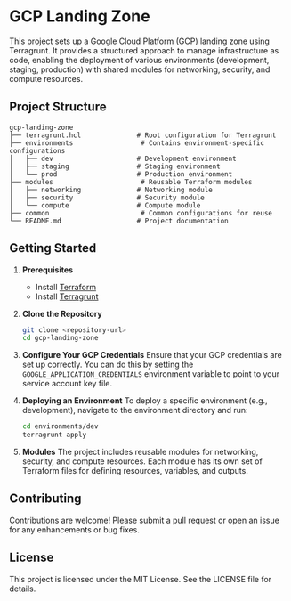# GCP Landing Zone

This project sets up a Google Cloud Platform (GCP) landing zone using Terragrunt. It provides a structured approach to manage infrastructure as code, enabling the deployment of various environments (development, staging, production) with shared modules for networking, security, and compute resources.

## Project Structure

```
gcp-landing-zone
├── terragrunt.hcl              # Root configuration for Terragrunt
├── environments                 # Contains environment-specific configurations
│   ├── dev                     # Development environment
│   ├── staging                 # Staging environment
│   └── prod                    # Production environment
├── modules                      # Reusable Terraform modules
│   ├── networking              # Networking module
│   ├── security                # Security module
│   └── compute                 # Compute module
├── common                       # Common configurations for reuse
└── README.md                   # Project documentation
```

## Getting Started

1. **Prerequisites**
   - Install [Terraform](https://www.terraform.io/downloads.html)
   - Install [Terragrunt](https://terragrunt.gruntwork.io/docs/getting-started/installation/)

2. **Clone the Repository**
   ```bash
   git clone <repository-url>
   cd gcp-landing-zone
   ```

3. **Configure Your GCP Credentials**
   Ensure that your GCP credentials are set up correctly. You can do this by setting the `GOOGLE_APPLICATION_CREDENTIALS` environment variable to point to your service account key file.

4. **Deploying an Environment**
   To deploy a specific environment (e.g., development), navigate to the environment directory and run:
   ```bash
   cd environments/dev
   terragrunt apply
   ```

5. **Modules**
   The project includes reusable modules for networking, security, and compute resources. Each module has its own set of Terraform files for defining resources, variables, and outputs.

## Contributing

Contributions are welcome! Please submit a pull request or open an issue for any enhancements or bug fixes.

## License

This project is licensed under the MIT License. See the LICENSE file for details.